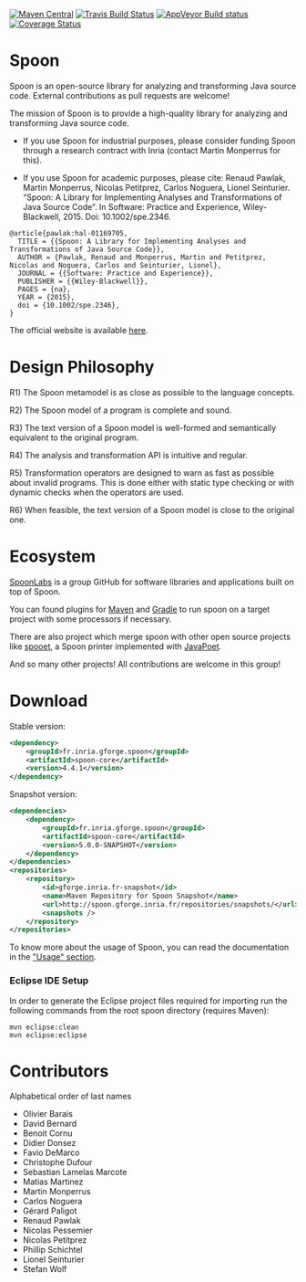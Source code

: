 [![Maven Central](https://img.shields.io/maven-central/v/fr.inria.gforge.spoon/spoon-core.svg)](http://search.maven.org/#search%7Cga%7C1%7Cg%3A%22fr.inria.gforge.spoon%22%20AND%20a%3A%22spoon-core%22)
[![Travis Build Status](https://travis-ci.org/INRIA/spoon.svg?branch=master)](https://travis-ci.org/INRIA/spoon)
[![AppVeyor Build status](https://ci.appveyor.com/api/projects/status/github/INRIA/spoon?svg=true)](https://ci.appveyor.com/project/INRIA/spoon)
[![Coverage Status](https://coveralls.io/repos/INRIA/spoon/badge.png)](https://coveralls.io/r/INRIA/spoon)

# Spoon

Spoon is an open-source library for analyzing and transforming Java source code. External contributions as pull requests are welcome!

The mission of Spoon is to provide a high-quality library for analyzing and transforming Java source code.

- If you use Spoon for industrial purposes, please consider funding Spoon through a research contract with Inria (contact Martin Monperrus for this).

- If you use Spoon for academic purposes, please cite: Renaud Pawlak, Martin Monperrus, Nicolas Petitprez, Carlos Noguera, Lionel Seinturier. “Spoon: A Library for Implementing Analyses and Transformations of Java Source Code”. In Software: Practice and Experience, Wiley-Blackwell, 2015. Doi: 10.1002/spe.2346.

```
@article{pawlak:hal-01169705,
  TITLE = {{Spoon: A Library for Implementing Analyses and Transformations of Java Source Code}},
  AUTHOR = {Pawlak, Renaud and Monperrus, Martin and Petitprez, Nicolas and Noguera, Carlos and Seinturier, Lionel},
  JOURNAL = {{Software: Practice and Experience}},
  PUBLISHER = {{Wiley-Blackwell}},
  PAGES = {na},
  YEAR = {2015},
  doi = {10.1002/spe.2346},
}

```

The official website is available [here](http://spoon.gforge.inria.fr/).

# Design Philosophy


R1) The Spoon metamodel is as close as possible to the language concepts.

R2) The Spoon model of a program is complete and sound.

R3) The text version of a Spoon model is well-formed and semantically equivalent to the original program.

R4) The analysis and transformation API is intuitive and regular.

R5) Transformation operators are designed to warn as fast as possible about invalid programs. This is done either with static type checking or with dynamic checks when the operators are used.

R6) When feasible, the text version of a Spoon model is close to the original one.


# Ecosystem

[SpoonLabs](http://github.com/SpoonLabs) is a group GitHub for software libraries and applications built on top of Spoon.

You can found plugins for [Maven](https://github.com/SpoonLabs/spoon-maven-plugin) and [Gradle](https://github.com/SpoonLabs/spoon-gradle-plugin) to run spoon on a target project with some processors if necessary.

There are also project which merge spoon with other open source projects like [spooet](https://github.com/SpoonLabs/spooet), a Spoon printer implemented with [JavaPoet](https://github.com/square/javapoet).

And so many other projects! All contributions are welcome in this group!

# Download

Stable version:

```xml
<dependency>
    <groupId>fr.inria.gforge.spoon</groupId>
    <artifactId>spoon-core</artifactId>
    <version>4.4.1</version>
</dependency>
```

Snapshot version:

```xml
<dependencies>
	<dependency>
		<groupId>fr.inria.gforge.spoon</groupId>
		<artifactId>spoon-core</artifactId>
		<version>5.0.0-SNAPSHOT</version>
	</dependency>
</dependencies>
<repositories>
	<repository>
		<id>gforge.inria.fr-snapshot</id>
		<name>Maven Repository for Spoon Snapshot</name>
		<url>http://spoon.gforge.inria.fr/repositories/snapshots/</url>
		<snapshots />
	</repository>
</repositories>
```

To know more about the usage of Spoon, you can read the documentation in the ["Usage" section](http://spoon.gforge.inria.fr/command_line.html#).

### Eclipse IDE Setup

In order to generate the Eclipse project files required for importing run the following commands from the root spoon directory (requires Maven):
```
mvn eclipse:clean
mvn eclipse:eclipse
```


# Contributors

Alphabetical order of last names

* Olivier Barais
* David Bernard
* Benoit Cornu
* Didier Donsez
* Favio DeMarco
* Christophe Dufour
* Sebastian Lamelas Marcote
* Matias Martinez
* Martin Monperrus
* Carlos Noguera
* Gérard Paligot
* Renaud Pawlak
* Nicolas Pessemier
* Nicolas Petitprez
* Phillip Schichtel
* Lionel Seinturier
* Stefan Wolf
